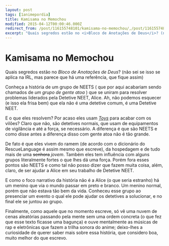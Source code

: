 ```yaml
---
layout: post
tags: [1animepordia]
title: Kamisama no Memochou
modified: 2015-04-12T00:00:46.000Z
redirect_from: /post/116155748101/kamisama-no-memochou/,/post/116155748101/
excerpt: "Quais segredos estão no <i>Bloco de Anotações de Deus</i>? (não sei se isso se aplica na IRL, mas parece que há uma referência, que fique assim)"
---
```


Kamisama no Memochou
====================

Quais segredos estão no *Bloco de Anotações de Deus*? (não sei se isso
se aplica na IRL, mas parece que há uma referência, que fique assim)

Conheça a história de um grupo de NEETS ( que por aqui acabariam sendo
chamados de *um grupo de gente atoa* ) que se uniram para resolver
problemas liderados pela Detetive NEET, Alice. Ah, não podemos esquecer
(e isso ela frisa bem) que ela não é uma detetive comum, é uma Detetive
NEET.

E o que eles resolvem? Por acaso eles usam
[*Toys*](http://myanimelist.net/anime/7768/Tantei_Opera_Milky_Holmes)
para acabar com os vilões? Claro que não, são detetives normais, que
usam de equipamentos de vigilância e até a força, se necessário. A
diferença é que são NEETS e como disse antes a diferença disso com gente
atoa não é tão grande.

De fato é que eles vivem do ramem (de acordo com o dicionário do
RescueLanguage é assim mesmo que escreve), da hospedagem e de tudo mais
de uma ~~senhora~~ *jovem*. Também eles tem influência com alguns grupos
literalmente fortes o que lhes dá uma força. Porém fora esses pontos são
NEETS e como tal não posso dizer que fazem muita coisa, além, claro, de
ser ajudar a Alice em seu trabalho de Detetive NEET.

E como o foco narrativo da história não é a Alice (o que seria estranho)
há um menino que via o mundo passar em preto e branco. Um menino normal,
porém que não estava tão bem da vida. Conheceu esse grupo ao presenciar
um evento o qual ele pode ajudar os detetives a solucionar, e no final
ele se juntou ao grupo.

Finalmente, como aquele que no momento escreve, só vê uma nuvem de cenas
aleatórias passando pela mente sem uma ordem concreta (o que fez que
esse texto ficasse uma bagunça) e ouve mentalmente as músicas de rap e
eletrônicas que fazem a trilha sonora do anime; deixo-lhes a curiosidade
de querer saber mais sobre essa história, que considero boa, muito
melhor do que escrevo.



